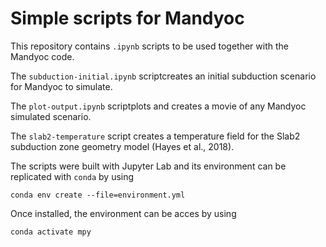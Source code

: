 # Simple scripts for Mandyoc

This repository contains `.ipynb` scripts to be used together with the Mandyoc code. 

The `subduction-initial.ipynb` scriptcreates an initial subduction scenario for Mandyoc to simulate.

The `plot-output.ipynb` scriptplots and creates a movie of any Mandyoc simulated scenario.

The `slab2-temperature` script creates a temperature field for the Slab2 subduction zone geometry model (Hayes et al., 2018).

The scripts were built with Jupyter Lab and its environment can be replicated with `conda` by using
```
conda env create --file=environment.yml
```

Once installed, the environment can be acces by using
```
conda activate mpy
```

